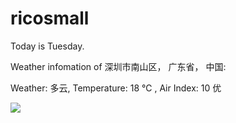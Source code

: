 # ricosmall

Today is Tuesday.

Weather infomation of 深圳市南山区， 广东省， 中国: 

Weather: 多云, Temperature: 18 ℃ , Air Index: 10 优

<img src="https://github-readme-stats.vercel.app/api?username=ricosmall&show_icons=true" />
